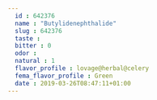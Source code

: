 ```yaml
---
  id : 642376
  name : "Butylidenephthalide"
  slug : 642376
  taste : 
  bitter : 0
  odor : 
  natural : 1
  flavor_profile : lovage@herbal@celery
  fema_flavor_profile : Green
  date : 2019-03-26T08:47:11+01:00
---
```



